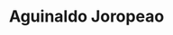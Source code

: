 ---
title: "Aguinaldo Joropeao"
description: "Genero tradicional insular"
etiquetas: ["generos tradicionales"]
---